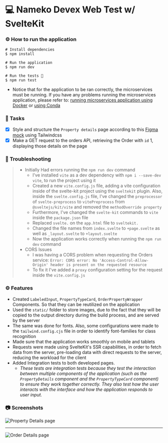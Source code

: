 # 💻 Nameko Devex Web Test w/ SvelteKit

### ⚙️ How to run the application
```
# Install dependencies
$ npm install

# Run the application
$ npm run dev

# Run the tests 🧪
$ npm run test
```

* Notice that for the application to be ran correctly, the microservices must be running. If you have any problems running the microservices application, please refer to: [running microservices application using Docker](https://github.com/gitricko/nameko-devex/blob/master/README.md) or
[using Conda](https://github.com/gitricko/nameko-devex/blob/master/README-DevEnv.md)


### 📄 Tasks

- [x]  Style and structure the `Property details` page according to this [Figma mock](https://www.figma.com/file/DSl3CRb0uW5hyIUNE0rWPK/nameko-devex?node-id=0-1&t=U13RUERzIzCqApR9-0) using Tailwindcss
- [x]  Make a GET request to the orders API, retrieving the Order with `id` 1, displaying those details on the page

### 💢 Troubleshooting

> - Initially Had errors running the `npm run dev` command
>   - I've installed `vite` as a dev dependency with `npm i --save-dev vite`, to run the project using it
>   - Created a new `vite.config.js` file, adding a vite configuration inside of the svelte-kit project using the `sveltekit` plugin. Also, inside the `svelte.config.js` file, I've changed the `preprocessor` of `svelte-preprocess` to `vitePreprocess` from `@sveltejs/kit/vite` and removed the `methodOverride property`
>   - Furthermore, I've changed the `svelte-kit` commands to `vite` inside the `package.json` file
>   - Replaced `svelte.` on the `app.html` file to `sveltekit.`
>   - Changed the file names from `index.svelte` to `+page.svelte` as well as `_layout.svelte` to `+layout.svelte`
>   - Now the application works correctly when running the `npm run dev` command
>  - CORS Issues
>       - I was having a CORS problem when requesting the Orders service: `Error: CORS error: No 'Access-Control-Allow-Origin' header is present on the requested resource`
>       - To fix it I've added a `proxy` configuration setting for the request inside the `vite.config.js`

### ⚙️ Features

- Created `LabeledInput`, `PropertyTypeCard`, `OrderPropertyWrapper` Components. So that they can be reutilized on the application
- Used the `static/` folder to store images, due to the fact that they will be copied to the output directory during the build process, and are served by the server
- The same was done for fonts. Also, some configurations were made to the `tailwind.config.cjs` file in order to identify font-families for class recognition
- Made sure that the application works smoothly  on mobile and tablets
- Requests were made using SvelteKit's SSR capabilities, in order to fetch data from the server, pre-loading data with direct requests to the server, reducing the workload for the client
- Added Integration tests to both developed pages.
    - *These tests are integration tests because they test the interaction between multiple components of the application (such as the `PropertyDetails` component and the `PropertyTypeCard` component) to ensure they work together correctly. They also test how the user interacts with the interface and how the application responds to user input.*


### 📷 Screenshots
![Property Details page](https://i.imgur.com/eYZ3455.png)

---

![Order Details page](https://i.imgur.com/IJ76cOo.png)